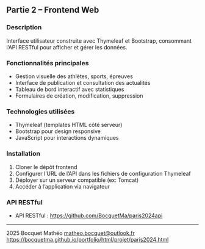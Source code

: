 ## Partie 2 – Frontend Web

### Description

Interface utilisateur construite avec Thymeleaf et Bootstrap, consommant l’API RESTful pour afficher et gérer les données.

### Fonctionnalités principales

- Gestion visuelle des athlètes, sports, épreuves  
- Interface de publication et consultation des actualités  
- Tableau de bord interactif avec statistiques  
- Formulaires de création, modification, suppression  

### Technologies utilisées

- Thymeleaf (templates HTML côté serveur)  
- Bootstrap pour design responsive  
- JavaScript pour interactions dynamiques  

### Installation

1. Cloner le dépôt frontend  
2. Configurer l’URL de l’API dans les fichiers de configuration Thymeleaf  
3. Déployer sur un serveur compatible (ex: Tomcat)  
4. Accéder à l’application via navigateur  

### API RESTful
- API RESTful : https://github.com/BocquetMa/paris2024api

---

2025 Bocquet Mathéo
matheo.bocquet@outlook.fr
https://bocquetma.github.io/portfolio/html/projet/paris2024.html
